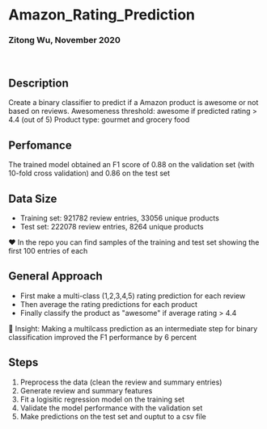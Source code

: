 # Amazon_Rating_Prediction    
### Zitong Wu, November 2020
<br >  

## Description
Create a binary classifier to predict if a Amazon product is awesome or not based on reviews. 
Awesomeness threshold: awesome if predicted rating > 4.4 (out of 5)
Product type: gourmet and grocery food

## Perfomance
The trained model obtained an F1 score of 0.88 on the validation set (with 10-fold cross validation) and 0.86 on the test set

## Data Size
* Training set: 921782 review entries, 33056 unique products 
* Test set: 222078 review entries, 8264 unique products  

:heart: In the repo you can find samples of the training and test set showing the first 100 entries of each

## General Approach 
* First make a multi-class (1,2,3,4,5) rating prediction for each review
* Then average the rating predictions for each product
* Finally classify the product as "awesome" if average rating > 4.4

:star2: Insight: Making a multilcass prediction as an intermediate step for binary classification improved the F1 performance by 6 percent 

## Steps
1. Preprocess the data (clean the review and summary entries)
2. Generate review and summary features
3. Fit a logisitic regression model on the training set
4. Validate the model performance with the validation set
5. Make predictions on the test set and ouptut to a csv file
